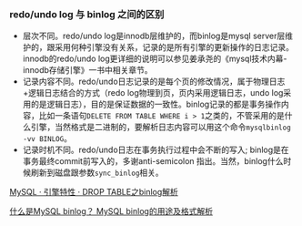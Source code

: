 ### redo/undo log 与 binlog 之间的区别

- 层次不同。redo/undo log是innodb层维护的，而binlog是mysql server层维护的，跟采用何种引擎没有关系，记录的是所有引擎的更新操作的日志记录。innodb的redo/undo log更详细的说明可以参见姜承尧的《mysql技术内幕-innodb存储引擎》一书中相关章节。
- 记录内容不同。redo/undo日志记录的是每个页的修改情况，属于物理日志+逻辑日志结合的方式（redo log物理到页，页内采用逻辑日志，undo log采用的是逻辑日志），目的是保证数据的一致性。binlog记录的都是事务操作内容，比如一条语句`DELETE FROM TABLE WHERE i > 1`之类的，不管采用的是什么引擎，当然格式是二进制的，要解析日志内容可以用这个命令`mysqlbinlog -vv BINLOG`。
- 记录时机不同。redo/undo日志在事务执行过程中会不断的写入; binlog是在事务最终commit前写入的，多谢anti-semicolon 指出。当然，binlog什么时候刷新到磁盘跟参数`sync_binlog`相关。



[MySQL · 引擎特性 · DROP TABLE之binlog解析](https://blog.csdn.net/yang131631/article/details/78719946#:~:text=%E5%AF%B9%E4%BA%8E%E6%99%AE%E9%80%9A%E8%A1%A8%EF%BC%8C%E6%97%A0%E8%AE%BA,%E5%BF%97%E5%B0%B1%E4%B8%8D%E6%98%AF%E5%BF%85%E9%A1%BB%E7%9A%84%E3%80%82)

[什么是MySQL binlog？ MySQL binlog的用途及格式解析](https://m.php.cn/article/361643.html)

